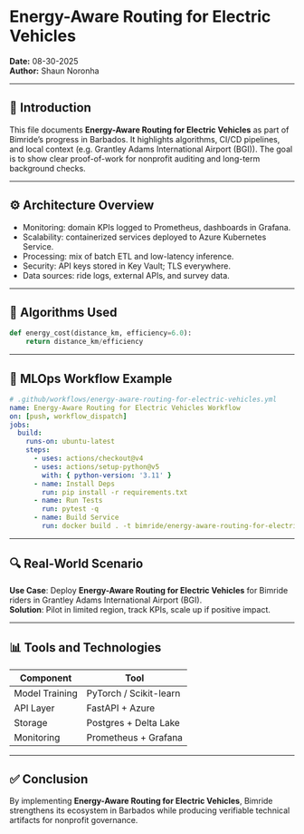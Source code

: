 # Energy-Aware Routing for Electric Vehicles

**Date:** 08-30-2025  
**Author:** Shaun Noronha

---

## 🚀 Introduction

This file documents **Energy-Aware Routing for Electric Vehicles** as part of Bimride’s progress in Barbados. 
It highlights algorithms, CI/CD pipelines, and local context (e.g. Grantley Adams International Airport (BGI)). 
The goal is to show clear proof-of-work for nonprofit auditing and long-term background checks.

---

## ⚙️ Architecture Overview

- Monitoring: domain KPIs logged to Prometheus, dashboards in Grafana.
- Scalability: containerized services deployed to Azure Kubernetes Service.
- Processing: mix of batch ETL and low-latency inference.
- Security: API keys stored in Key Vault; TLS everywhere.
- Data sources: ride logs, external APIs, and survey data.

---

## 🧠 Algorithms Used

```python
def energy_cost(distance_km, efficiency=6.0):
    return distance_km/efficiency
```

---

## 🔁 MLOps Workflow Example

```yaml
# .github/workflows/energy-aware-routing-for-electric-vehicles.yml
name: Energy-Aware Routing for Electric Vehicles Workflow
on: [push, workflow_dispatch]
jobs:
  build:
    runs-on: ubuntu-latest
    steps:
      - uses: actions/checkout@v4
      - uses: actions/setup-python@v5
        with: { python-version: '3.11' }
      - name: Install Deps
        run: pip install -r requirements.txt
      - name: Run Tests
        run: pytest -q
      - name: Build Service
        run: docker build . -t bimride/energy-aware-routing-for-electric-vehicles:$GITHUB_SHA
```

---

## 🔍 Real-World Scenario


**Use Case**: Deploy **Energy-Aware Routing for Electric Vehicles** for Bimride riders in Grantley Adams International Airport (BGI).  
**Solution**: Pilot in limited region, track KPIs, scale up if positive impact.


---

## 📊 Tools and Technologies


| Component      | Tool                     |
|----------------|--------------------------|
| Model Training | PyTorch / Scikit-learn   |
| API Layer      | FastAPI + Azure          |
| Storage        | Postgres + Delta Lake    |
| Monitoring     | Prometheus + Grafana     |


---

## ✅ Conclusion


By implementing **Energy-Aware Routing for Electric Vehicles**, Bimride strengthens its ecosystem in Barbados while producing
verifiable technical artifacts for nonprofit governance.

